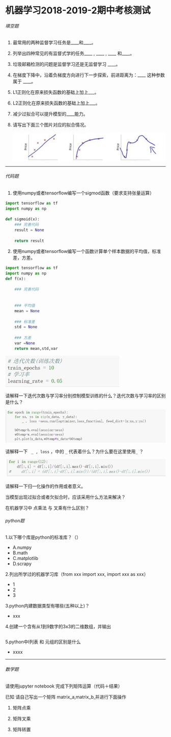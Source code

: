 #                                                                                       机器学习2018-2019-2期中考核测试

###### 填空题

1. 最常用的两种监督学习任务是____和____。

2. 列举出四种常见的有监督式学的任务____ , ____ , ____ 和____。

3. 垃圾邮箱检测的问题是监督学习还是无监督学习 ____。

4. 在梯度下降中，沿着负梯度方向进行下一步探索，前进距离为：____  这种参数属于 ____。

5. L1正则化在原来损失函数的基础上加上___。

6. L2正则化在原来损失函数的基础上加上___。

7. 减少过拟合可以提升模型的____能力。

8. 请写出下面三个图片对应的拟合情况。

   

   ![图1](../img/2018-2019-2.1.png)


------
                                   

###### 代码题

1. 使用numpy或者tensorflow编写一个sigmod函数（要求支持张量运算）

```python
import tensorflow as tf
import numpy as np

def sigmoid(x):
    ### 完善代码
    result = None
    
    return result
```



2. 使用numpy或者tensorflow编写一个函数计算单个样本数据的平均值，标准差，方差。

```python
import tensorflow as tf
import numpy as np
def f(x):
    
    ### 完善代码
    
    
    ### 平均值
    mean = None
    
    ### 标准差
    std = None
    
    ### 方差
    var =None
    return mean,std,var
```





 ![图2](../img/2018-2019-2.2.png)



请解释一下迭代次数与学习率分别控制模型训练的什么？迭代次数与学习率的区别是什么？


 ![图3](../img/2018-2019-2.3.png)

       

 请解释一下 ` _ , loss`  ，中的 `_` 代表着什么？为什么要在这里使用`_`  ？



 ![图4](../img/2018-2019-2.4.png)

请解释一下归一化操作的作用或者意义。

 

 

 

 当模型出现过拟合或者欠拟合时，应该采用什么方法来解决？

 

 

 

 

在机器学习中 点乘法 与 叉乘有什么区别？



###### python题

1.以下哪个库是python的标准库？（）

- A.numpy      
- B.math    
- C.matplotlib   
- D.scrapy

2.列出所学过的机器学习库（from xxx import xxx, import xxx as xxx）

- 1
- 2
- 3

3.python内建数据类型有哪些(五种以上)？

- xxx

  

4.创建一个含有从1到9数字的3x3的二维数组，并输出

```python

```

5.python中l列表 和 元组的区别是什么

- xxxx  

------



###### 数学题

请使用jupyter notebook 完成下列矩阵运算（代码＋结果）

已知 请自己写出一个矩阵 matrix_a,matrix_b,并进行下面操作

1. 矩阵点乘 

2. 矩阵叉乘 

3. 矩阵转置


